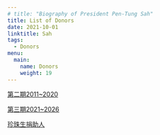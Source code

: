 ```yaml
---
# title: "Biography of President Pen-Tung Sah"
title: List of Donors
date: 2021-10-01
linktitle: Sah
tags:
  - Donors
menu: 
  main:
    name: Donors
    weight: 19
---
```


[第二期2011~2020](/donors/donors2nd)

[第三期2021~2026](/donors/donors3rd)

[珍珠生捐助人](/donors/pearldonors)